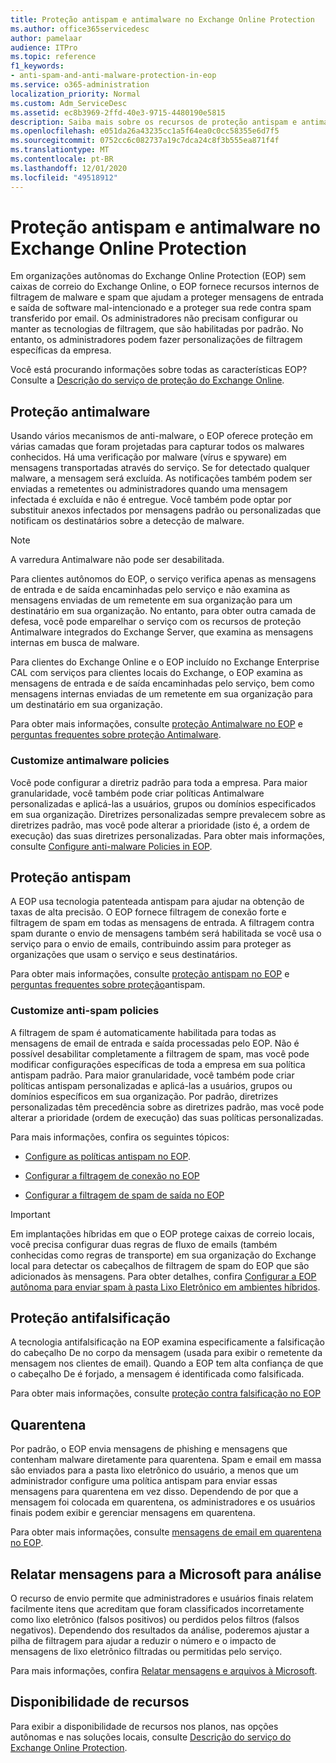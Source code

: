 ```yaml
---
title: Proteção antispam e antimalware no Exchange Online Protection
ms.author: office365servicedesc
author: pamelaar
audience: ITPro
ms.topic: reference
f1_keywords:
- anti-spam-and-anti-malware-protection-in-eop
ms.service: o365-administration
localization_priority: Normal
ms.custom: Adm_ServiceDesc
ms.assetid: ec8b3969-2ffd-40e3-9715-4480190e5815
description: Saiba mais sobre os recursos de proteção antispam e antimalware disponíveis em organizações autônomas de proteção do Exchange Online (EOP), sem caixas de correio do Exchange Online.
ms.openlocfilehash: e051da26a43235cc1a5f64ea0c0cc58355e6d7f5
ms.sourcegitcommit: 0752cc6c082737a19c7dca24c8f3b555ea871f4f
ms.translationtype: MT
ms.contentlocale: pt-BR
ms.lasthandoff: 12/01/2020
ms.locfileid: "49518912"
---
```

# <a name="anti-spam-and-anti-malware-protection-in-exchange-online-protection"></a>Proteção antispam e antimalware no Exchange Online Protection

Em organizações autônomas do Exchange Online Protection (EOP) sem caixas de correio do Exchange Online, o EOP fornece recursos internos de filtragem de malware e spam que ajudam a proteger mensagens de entrada e saída de software mal-intencionado e a proteger sua rede contra spam transferido por email. Os administradores não precisam configurar ou manter as tecnologias de filtragem, que são habilitadas por padrão. No entanto, os administradores podem fazer personalizações de filtragem específicas da empresa.

Você está procurando informações sobre todas as características EOP? Consulte a [Descrição do serviço de proteção do Exchange Online](exchange-online-protection-service-description.md).

## <a name="anti-malware-protection"></a>Proteção antimalware

Usando vários mecanismos de anti-malware, o EOP oferece proteção em várias camadas que foram projetadas para capturar todos os malwares conhecidos. Há uma verificação por malware (vírus e spyware) em mensagens transportadas através do serviço. Se for detectado qualquer malware, a mensagem será excluída. As notificações também podem ser enviadas a remetentes ou administradores quando uma mensagem infectada é excluída e não é entregue. Você também pode optar por substituir anexos infectados por mensagens padrão ou personalizadas que notificam os destinatários sobre a detecção de malware.

> [!NOTE] 
> A varredura Antimalware não pode ser desabilitada.

Para clientes autônomos do EOP, o serviço verifica apenas as mensagens de entrada e de saída encaminhadas pelo serviço e não examina as mensagens enviadas de um remetente em sua organização para um destinatário em sua organização. No entanto, para obter outra camada de defesa, você pode emparelhar o serviço com os recursos de proteção Antimalware integrados do Exchange Server, que examina as mensagens internas em busca de malware.

Para clientes do Exchange Online e o EOP incluído no Exchange Enterprise CAL com serviços para clientes locais do Exchange, o EOP examina as mensagens de entrada e de saída encaminhadas pelo serviço, bem como mensagens internas enviadas de um remetente em sua organização para um destinatário em sua organização.

Para obter mais informações, consulte [proteção Antimalware no EOP](https://docs.microsoft.com/microsoft-365/security/office-365-security/anti-malware-protection) e [perguntas frequentes sobre proteção Antimalware](https://docs.microsoft.com/microsoft-365/security/office-365-security/anti-malware-protection-faq-eop).

### <a name="customize-anti-malware-policies"></a>Customize antimalware policies

Você pode configurar a diretriz padrão para toda a empresa. Para maior granularidade, você também pode criar políticas Antimalware personalizadas e aplicá-las a usuários, grupos ou domínios especificados em sua organização. Diretrizes personalizadas sempre prevalecem sobre as diretrizes padrão, mas você pode alterar a prioridade (isto é, a ordem de execução) das suas diretrizes personalizadas. Para obter mais informações, consulte [Configure anti-malware Policies in EOP](https://docs.microsoft.com/microsoft-365/security/office-365-security/configure-anti-malware-policies).

## <a name="anti-spam-protection"></a>Proteção antispam

A EOP usa tecnologia patenteada antispam para ajudar na obtenção de taxas de alta precisão. O EOP fornece filtragem de conexão forte e filtragem de spam em todas as mensagens de entrada. A filtragem contra spam durante o envio de mensagens também será habilitada se você usa o serviço para o envio de emails, contribuindo assim para proteger as organizações que usam o serviço e seus destinatários.

Para obter mais informações, consulte [proteção antispam no EOP](https://docs.microsoft.com/microsoft-365/security/office-365-security/anti-spam-protection) e [perguntas frequentes sobre proteção](https://docs.microsoft.com/microsoft-365/security/office-365-security/anti-spam-protection-faq)antispam.

### <a name="customize-anti-spam-policies"></a>Customize anti-spam policies

A filtragem de spam é automaticamente habilitada para todas as mensagens de email de entrada e saída processadas pelo EOP. Não é possível desabilitar completamente a filtragem de spam, mas você pode modificar configurações específicas de toda a empresa em sua política antispam padrão. Para maior granularidade, você também pode criar políticas antispam personalizadas e aplicá-las a usuários, grupos ou domínios específicos em sua organização. Por padrão, diretrizes personalizadas têm precedência sobre as diretrizes padrão, mas você pode alterar a prioridade (ordem de execução) das suas políticas personalizadas.

Para mais informações, confira os seguintes tópicos:

- [Configure as políticas antispam no EOP](https://docs.microsoft.com/microsoft-365/security/office-365-security/configure-your-spam-filter-policies).

- [Configurar a filtragem de conexão no EOP](https://docs.microsoft.com/microsoft-365/security/office-365-security/configure-the-connection-filter-policy)

- [Configurar a filtragem de spam de saída no EOP](https://docs.microsoft.com/microsoft-365/security/office-365-security/configure-the-outbound-spam-policy)

> [!IMPORTANT]
> Em implantações híbridas em que o EOP protege caixas de correio locais, você precisa configurar duas regras de fluxo de emails (também conhecidas como regras de transporte) em sua organização do Exchange local para detectar os cabeçalhos de filtragem de spam do EOP que são adicionados às mensagens. Para obter detalhes, confira [Configurar a EOP autônoma para enviar spam à pasta Lixo Eletrônico em ambientes híbridos](https://docs.microsoft.com/microsoft-365/security/office-365-security/ensure-that-spam-is-routed-to-each-user-s-junk-email-folder).

## <a name="anti-spoofing-protection"></a>Proteção antifalsificação

A tecnologia antifalsificação na EOP examina especificamente a falsificação do cabeçalho De no corpo da mensagem (usada para exibir o remetente da mensagem nos clientes de email). Quando a EOP tem alta confiança de que o cabeçalho De é forjado, a mensagem é identificada como falsificada.

Para obter mais informações, consulte [proteção contra falsificação no EOP](https://docs.microsoft.com/microsoft-365/security/office-365-security/anti-spoofing-protection)

## <a name="quarantine"></a>Quarentena

Por padrão, o EOP envia mensagens de phishing e mensagens que contenham malware diretamente para quarentena. Spam e email em massa são enviados para a pasta lixo eletrônico do usuário, a menos que um administrador configure uma política antispam para enviar essas mensagens para quarentena em vez disso. Dependendo de por que a mensagem foi colocada em quarentena, os administradores e os usuários finais podem exibir e gerenciar mensagens em quarentena.

Para obter mais informações, consulte [mensagens de email em quarentena no EOP](https://docs.microsoft.com/microsoft-365/security/office-365-security/quarantine-email-messages).

## <a name="report-messages-to-microsoft-for-analysis"></a>Relatar mensagens para a Microsoft para análise

O recurso de envio permite que administradores e usuários finais relatem facilmente itens que acreditam que foram classificados incorretamente como lixo eletrônico (falsos positivos) ou perdidos pelos filtros (falsos negativos). Dependendo dos resultados da análise, poderemos ajustar a pilha de filtragem para ajudar a reduzir o número e o impacto de mensagens de lixo eletrônico filtradas ou permitidas pelo serviço.

Para mais informações, confira [Relatar mensagens e arquivos à Microsoft](https://docs.microsoft.com/microsoft-365/security/office-365-security/report-junk-email-messages-to-microsoft).

## <a name="feature-availability"></a>Disponibilidade de recursos

Para exibir a disponibilidade de recursos nos planos, nas opções autônomas e nas soluções locais, consulte [Descrição do serviço do Exchange Online Protection](exchange-online-protection-service-description.md).
